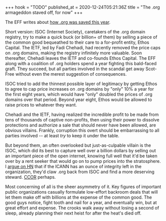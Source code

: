 +++
hook = "TODO"
published_at = 2020-12-24T05:21:36Z
title = "The .org armageddon staved off, for now"
+++

The EFF writes about [how .org was saved this year](https://www.eff.org/deeplinks/2020/12/how-we-saved-org-2020-review).

Short version: ISOC (Internet Society), caretakers of the .org domain registry, try to make a quick buck (or billion+ of them) by selling a piece of the common good bequeathed to their care to a for-profit entity, Ethos Capital. The IETF, led by Fadi Chehadi, had recently removed the price caps on .org domains, making the registry infinitely more valuable. Soon thereafter, Chehadi leaves the IETF and co-founds Ethos Capital. The EFF along with a coalition of .org holders spend a year fighting this bald-faced graft. They succeed, but all parties involved in the scandal get away Scot-Free without even the merest suggestion of consequences.

ISOC tried to add the thinnest possible layer of legitimacy by getting Ethos to agree to cap price increases on .org domains by "only" 10% a year for the first eight years, which would have "only" doubled the prices of .org domains over that period. Beyond year eight, Ethos would be allowed to raise prices to whatever they want.

Chehadi and the IETF, having realized the incredible profit to be made from tens of thousands of captive non-profits, then using their power to dissolve protections and authorize a sale that should never have been allowed, are obvious villains. Frankly, corruption this overt should be embarrassing to all parties involved -- at least _try_ to keep it under the table.

But beyond them, an often overlooked but just-as-culpable villain is the ISOC, which did its best to capture well over a billion dollars by selling out an important piece of the open internet, knowing full well that it'd be taken over by a rent seeker that would go on to pump prices into the stratosphere. I [argue on HN](https://news.ycombinator.com/item?id=25521836) that if the ICANN has an ounce of integrity left in the organization, they'd claw .org back from ISOC and find a more deserving steward. [CCOR](https://www.ccor.org/) perhaps.

Most concerning of all is the sheer asymmetry of it. Key figures of important public organizations casually formulate low-effort backroom deals that will let them make off with billions at the expense of the common good. The good guys notice, fight tooth and nail for a year, and eventually win, but at great effort and expense. The crooks walk away without losing a second of sleep, already planning their next heist for after the heat's died off.
